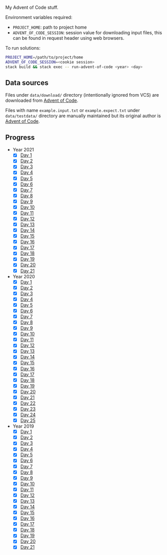 My Advent of Code stuff.

Environment variables required:

- `PROJECT_HOME`: path to project home
- `ADVENT_OF_CODE_SESSION`: session value for downloading input files, this can be found in request header using web browsers.

To run solutions:

```sh
PROJECT_HOME=/path/to/project/home
ADVENT_OF_CODE_SESSION=<cookie session>
stack build && stack exec -- run-advent-of-code <year> <day>
```

## Data sources

Files under `data/download/` directory (intentionally ignored from VCS) are downloaded from [Advent of Code](https://adventofcode.com/).

Files with name `example.input.txt` or `example.expect.txt` under `data/testdata/` directory are manually maintained but its original author is [Advent of Code](https://adventofcode.com/).

## Progress

[//]: # (how to comment in MD: https://stackoverflow.com/a/20885980/315302)
[//]: # (PROGRESS_AUTOGEN_BEGIN)

- Year 2021
  + [X] [Day 1](src/Javran/AdventOfCode/Y2021/Day1.hs)
  + [X] [Day 2](src/Javran/AdventOfCode/Y2021/Day2.hs)
  + [X] [Day 3](src/Javran/AdventOfCode/Y2021/Day3.hs)
  + [X] [Day 4](src/Javran/AdventOfCode/Y2021/Day4.hs)
  + [X] [Day 5](src/Javran/AdventOfCode/Y2021/Day5.hs)
  + [X] [Day 6](src/Javran/AdventOfCode/Y2021/Day6.hs)
  + [X] [Day 7](src/Javran/AdventOfCode/Y2021/Day7.hs)
  + [X] [Day 8](src/Javran/AdventOfCode/Y2021/Day8.hs)
  + [X] [Day 9](src/Javran/AdventOfCode/Y2021/Day9.hs)
  + [X] [Day 10](src/Javran/AdventOfCode/Y2021/Day10.hs)
  + [X] [Day 11](src/Javran/AdventOfCode/Y2021/Day11.hs)
  + [X] [Day 12](src/Javran/AdventOfCode/Y2021/Day12.hs)
  + [X] [Day 13](src/Javran/AdventOfCode/Y2021/Day13.hs)
  + [X] [Day 14](src/Javran/AdventOfCode/Y2021/Day14.hs)
  + [X] [Day 15](src/Javran/AdventOfCode/Y2021/Day15.hs)
  + [X] [Day 16](src/Javran/AdventOfCode/Y2021/Day16.hs)
  + [X] [Day 17](src/Javran/AdventOfCode/Y2021/Day17.hs)
  + [X] [Day 18](src/Javran/AdventOfCode/Y2021/Day18.hs)
  + [X] [Day 19](src/Javran/AdventOfCode/Y2021/Day19.hs)
  + [X] [Day 20](src/Javran/AdventOfCode/Y2021/Day20.hs)
  + [X] [Day 21](src/Javran/AdventOfCode/Y2021/Day21.hs)
- Year 2020
  + [X] [Day 1](src/Javran/AdventOfCode/Y2020/Day1.hs)
  + [X] [Day 2](src/Javran/AdventOfCode/Y2020/Day2.hs)
  + [X] [Day 3](src/Javran/AdventOfCode/Y2020/Day3.hs)
  + [X] [Day 4](src/Javran/AdventOfCode/Y2020/Day4.hs)
  + [X] [Day 5](src/Javran/AdventOfCode/Y2020/Day5.hs)
  + [X] [Day 6](src/Javran/AdventOfCode/Y2020/Day6.hs)
  + [X] [Day 7](src/Javran/AdventOfCode/Y2020/Day7.hs)
  + [X] [Day 8](src/Javran/AdventOfCode/Y2020/Day8.hs)
  + [X] [Day 9](src/Javran/AdventOfCode/Y2020/Day9.hs)
  + [X] [Day 10](src/Javran/AdventOfCode/Y2020/Day10.hs)
  + [X] [Day 11](src/Javran/AdventOfCode/Y2020/Day11.hs)
  + [X] [Day 12](src/Javran/AdventOfCode/Y2020/Day12.hs)
  + [X] [Day 13](src/Javran/AdventOfCode/Y2020/Day13.hs)
  + [X] [Day 14](src/Javran/AdventOfCode/Y2020/Day14.hs)
  + [X] [Day 15](src/Javran/AdventOfCode/Y2020/Day15.hs)
  + [X] [Day 16](src/Javran/AdventOfCode/Y2020/Day16.hs)
  + [X] [Day 17](src/Javran/AdventOfCode/Y2020/Day17.hs)
  + [X] [Day 18](src/Javran/AdventOfCode/Y2020/Day18.hs)
  + [X] [Day 19](src/Javran/AdventOfCode/Y2020/Day19.hs)
  + [X] [Day 20](src/Javran/AdventOfCode/Y2020/Day20.hs)
  + [X] [Day 21](src/Javran/AdventOfCode/Y2020/Day21.hs)
  + [X] [Day 22](src/Javran/AdventOfCode/Y2020/Day22.hs)
  + [X] [Day 23](src/Javran/AdventOfCode/Y2020/Day23.hs)
  + [X] [Day 24](src/Javran/AdventOfCode/Y2020/Day24.hs)
  + [X] [Day 25](src/Javran/AdventOfCode/Y2020/Day25.hs)
- Year 2019
  + [X] [Day 1](src/Javran/AdventOfCode/Y2019/Day1.hs)
  + [X] [Day 2](src/Javran/AdventOfCode/Y2019/Day2.hs)
  + [X] [Day 3](src/Javran/AdventOfCode/Y2019/Day3.hs)
  + [X] [Day 4](src/Javran/AdventOfCode/Y2019/Day4.hs)
  + [X] [Day 5](src/Javran/AdventOfCode/Y2019/Day5.hs)
  + [X] [Day 6](src/Javran/AdventOfCode/Y2019/Day6.hs)
  + [X] [Day 7](src/Javran/AdventOfCode/Y2019/Day7.hs)
  + [X] [Day 8](src/Javran/AdventOfCode/Y2019/Day8.hs)
  + [X] [Day 9](src/Javran/AdventOfCode/Y2019/Day9.hs)
  + [X] [Day 10](src/Javran/AdventOfCode/Y2019/Day10.hs)
  + [X] [Day 11](src/Javran/AdventOfCode/Y2019/Day11.hs)
  + [X] [Day 12](src/Javran/AdventOfCode/Y2019/Day12.hs)
  + [X] [Day 13](src/Javran/AdventOfCode/Y2019/Day13.hs)
  + [X] [Day 14](src/Javran/AdventOfCode/Y2019/Day14.hs)
  + [X] [Day 15](src/Javran/AdventOfCode/Y2019/Day15.hs)
  + [X] [Day 16](src/Javran/AdventOfCode/Y2019/Day16.hs)
  + [X] [Day 17](src/Javran/AdventOfCode/Y2019/Day17.hs)
  + [X] [Day 18](src/Javran/AdventOfCode/Y2019/Day18.hs)
  + [X] [Day 19](src/Javran/AdventOfCode/Y2019/Day19.hs)
  + [X] [Day 20](src/Javran/AdventOfCode/Y2019/Day20.hs)
  + [X] [Day 21](src/Javran/AdventOfCode/Y2019/Day21.hs)

[//]: # (PROGRESS_AUTOGEN_END)
